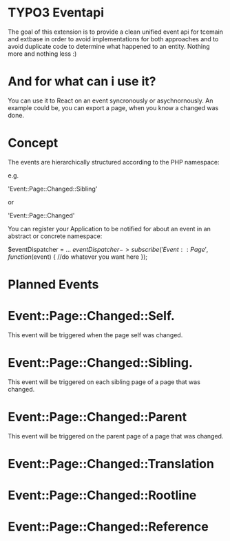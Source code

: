 # TYPO3 Eventapi


The goal of this extension is to provide a clean unified event api for tcemain and extbase
in order to avoid implementations for both approaches and to avoid duplicate code to
determine what happened to an entity. Nothing more and nothing less :)

# And for what can i use it?

You can use it to React on an event syncronously or asychnornously. An example could be,
you can export a page, when you know a changed was done.

# Concept

The events are hierarchically structured according to the PHP namespace:

e.g.

 'Event::Page::Changed::Sibling'

or

 'Event::Page::Changed'

You can register your Application to be notified for about an event in an abstract or concrete namespace:


$eventDispatcher = ...
$eventDispatcher->subscribe('Event::Page', function($event) {
    //do whatever you want here
});


# Planned Events


# Event::Page::Changed::Self.

This event will be triggered when the page self was changed.

# Event::Page::Changed::Sibling.

This event will be triggered on each sibling page of a page that was changed.

# Event::Page::Changed::Parent

This event will be triggered on the parent page of a page that was changed.

# Event::Page::Changed::Translation

# Event::Page::Changed::Rootline

# Event::Page::Changed::Reference
